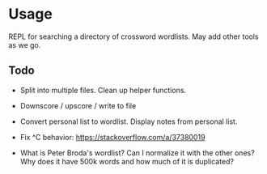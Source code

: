 # Usage

REPL for searching a directory of crossword wordlists. May add other tools as we
go.

## Todo

- Split into multiple files. Clean up helper functions.

- Downscore / upscore / write to file
- Convert personal list to wordlist. Display notes from personal list.
- Fix ^C behavior: https://stackoverflow.com/a/37380019

- What is Peter Broda's wordlist? Can I normalize it with the other ones?
    Why does it have 500k words and how much of it is duplicated?
